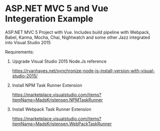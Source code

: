 ASP.NET MVC 5 and Vue Integeration Example
=================

ASP.NET MVC 5 Project with Vue. Includes build pipeline with Webpack, Babel, Karma, Mocha, Chai, Nightwatch and some other Jazz integrated into Visual Studio 2015

Requirements:

1) Upgrade Visual Studio 2015 Node.Js reference

      https://ryanhayes.net/synchronize-node-js-install-version-with-visual-studio-2015/
      
2) Install NPM Task Runner Extension

      https://marketplace.visualstudio.com/items?itemName=MadsKristensen.NPMTaskRunner

3) Install Webpack Task Runner Extension

      https://marketplace.visualstudio.com/items?itemName=MadsKristensen.WebPackTaskRunner
